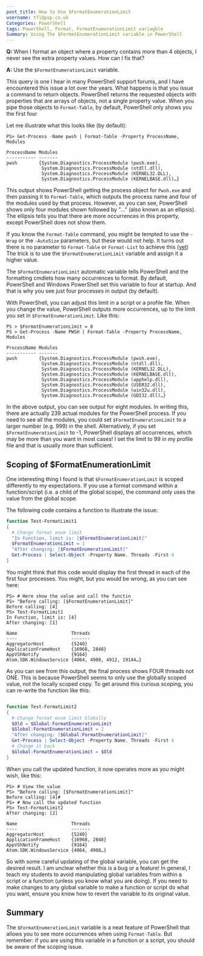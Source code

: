 ```yaml
---
post_title: How to Use $FormatEnumerationLimit
username: tfl@psp.co.uk
Categories: PowerShell
tags: PowerShell, Format, FormatEnumerationLimit variagble
Summary: Using The $FormatEnumerationLimit variable in PowerShell
---
```


**Q:** When I format an object where a property contains more than 4 objects, I never see the extra property values. How can I fix that?

**A:** Use the `$FormatEnumerationLimit` variable.

This query is one I hear in many PowerShell support forums, and I have encountered this issue a lot over the years.
What happens is that you issue a command to return objects.
PowerShell returns the requested objects with properties that are arrays of objects, not a single property value.
When you pipe those objects to `Format-Table`, by default, PowerShell only shows you the first four

Let me illustrate what this looks like (by default):

```powershell-console
PS> Get-Process -Name pwsh | Format-Table -Property ProcessName, Modules  

ProcessName Modules  
----------- -------  
pwsh        {System.Diagnostics.ProcessModule (pwsh.exe), 
             System.Diagnostics.ProcessModule (ntdll.dll),
             System.Diagnostics.ProcessModule (KERNEL32.DLL), 
             System.Diagnostics.ProcessModule (KERNELBASE.dll)…}
```

This output shows PowerShell getting the process object for `Pwsh.exe` and then passing it to `Format-Table`, which outputs the process name and four of the modules used by that process.
However, as you can see, PowerShell shows only four modules shown followed by "…" (also known as an ellipsis).
The ellipsis tells you that there are more occurrences in this property, except PowerShell does not show them.

If you know the `Format-Table` command, you might be tempted to use the `-Wrap` or the `-AutoSize` parameters, but these would not help.
It turns out there is no parameter to `Format-Table` or `Format-List` to achieve this ([yet](https://github.com/PowerShell/PowerShell/issues/16360))
The trick is to use the `$FormatEnumerationLimit` variable and assign it a higher value.

The `$FormatEnumerationLimit` automatic variable tells PowerShell and the formatting cmdlets how many occurrences to format.
By default, PowerShell and Windows PowerShell set this variable to four at startup.
And that is why you see just four processes in output (by default).

With PowerShell, you can adjust this limit in a script or a profile file.
When you change the value, PowerShell outputs more occurrences, up to the limit you set in `$FormatEnumerationLimit`.
Like this:

```powershell-console
PS > $FormatEnumerationLimit = 8
PS > Get-Process -Name PWSH | Format-Table -Property ProcessName, Modules

ProcessName Modules
----------- -------
pwsh        {System.Diagnostics.ProcessModule (pwsh.exe), 
             System.Diagnostics.ProcessModule (ntdll.dll),
             System.Diagnostics.ProcessModule (KERNEL32.DLL),
             System.Diagnostics.ProcessModule (KERNELBASE.dll),
             System.Diagnostics.ProcessModule (apphelp.dll),
             System.Diagnostics.ProcessModule (USER32.dll),
             System.Diagnostics.ProcessModule (win32u.dll),
             System.Diagnostics.ProcessModule (GDI32.dll)…}   
```

In the above output, you can see output for eight modules.
In writing this, there are actually 239 actual modules for the PowerShell process.
If you need to see all the modules, you could set `$FormatEnumerationLimit` to a larger number (e.g. 999) in the shell.
Alternatively, if you set `$FormatEnumerationLimit` to -1, PowerShell displays all occurrences, which may be more than you want in most cases!
I set the limit to 99 in my profile file and that is usually more than sufficient.

## Scoping of $FormatEnumerationLimit

One interesting thing I found is that `$FormatEnumerationLimit` is scoped differently to my expectations.
If you use a format command within a function/script (i.e. a child of the global scope), the command only uses the value from the global scope.

The following code contains a function to illustrate the issue:

```powershell
function Test-FormatLimit1
{
  # Change format enum limit
  "In Function, limit is: [$FormatEnumerationLimit]"
  $FormatEnumerationLimit = 1
  "After changing: [$FormatEnumerationLimit]"
  Get-Process | Select-Object -Property Name, Threads -First 4
}
```

You might think that this code would display the first thread in each of the first four processes. 
You might, but you would be wrong, as you can see here:

```powershell-console
PS> # Here show the value and call the functin
PS> "Before calling: [$FormatEnumerationLimit]"
Before calling: [4]
PS> Test-FormatLimit1
In Function, limit is: [4]
After changing: [1]

Name                    Threads
----                    -------
AggregatorHost          {5240}
ApplicationFrameHost    {16968, 2848}
AppVShNotify            {9164}
Atom.SDK.WindowsService {4064, 4908, 4912, 19144…}
```

As you can see from this output, the final process shows FOUR threads not ONE.
This is because PowerShell seems to only use the globally scoped value, not the locally scoped copy.
To get around this curious scoping, you can re-write the function like this:

```powershell

function Test-FormatLimit2
{
  # Change format enum limit Globally
  $Old = $Global:FormatEnumerationLimit
  $Global:FormatEnumerationLimit = 2
  "After changing: [$Global:FormatEnumerationLimit]"
  Get-Process | Select-Object -Property Name, Threads -First 4
  # Change it back
  $Global:FormatEnumerationLimit = $Old
}
```

When you call the updated function, it now operates more as you might wish, like this:

```powershell-console
PS> # View the value
PS> "Before calling: [$FormatEnumerationLimit]"
Before calling: [4]#
PS> # Now call the updated function
PS> Test-FormatLimit2
After changing: [2]

Name                    Threads
----                    -------
AggregatorHost          {5240}
ApplicationFrameHost    {16968, 2848}
AppVShNotify            {9164}
Atom.SDK.WindowsService {4064, 4908…}
```

So with some careful updating of the global variable, you can get the desired result.
I am unclear whether this is a bug or a feature!
In general, I teach my students to avoid manipulating global variables from within a script or a function (unless you know what you are doing).
If you need to make changes to any global variable to make a function or script do what you want, ensure you know how to revert the variable to its original value.

## Summary

The `$FormatEnumerationLimit` variable is a neat feature of PowerShell that allows you to see more occurrences when using `Format-Table`.
But remember: if you are using this variable in a function or a script, you should be aware of the scoping issue.
